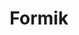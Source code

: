 ---
codehost: https://github.com/https://github.com/formik/formik
facebook: https://facebook.com/formikhq
instagram: https://instagram.com/formikhq
logohandle: formik
sort: formik
title: Formik
twitter: https://x.com/formikhq
website: https://formik.org/
---